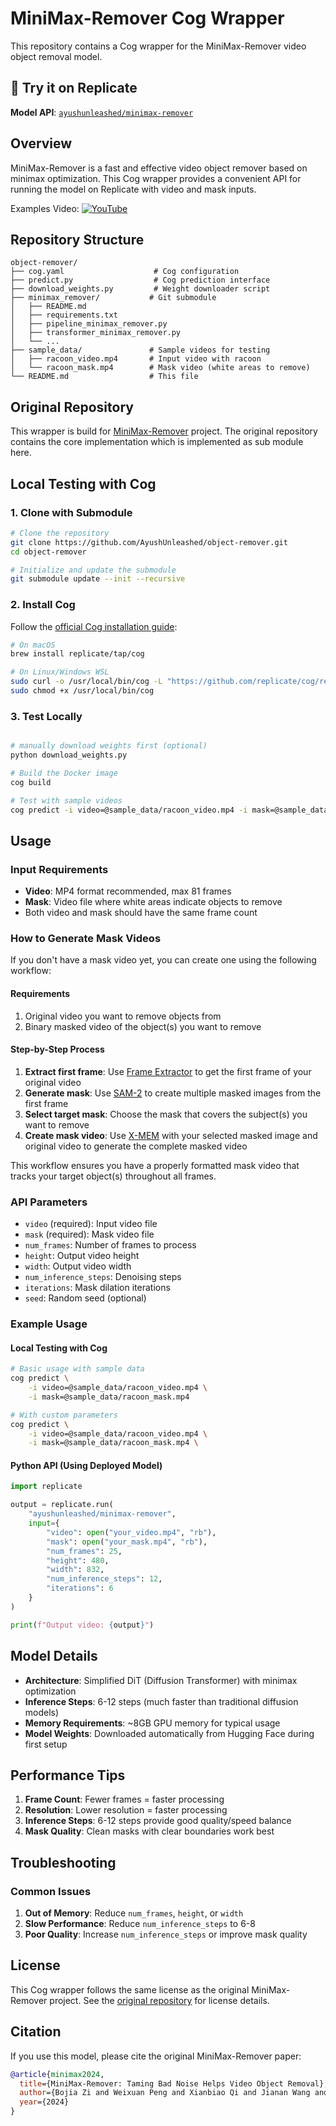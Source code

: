 # MiniMax-Remover Cog Wrapper

This repository contains a Cog wrapper for the MiniMax-Remover video object removal model.

## 🚀 Try it on Replicate

**Model API**: [`ayushunleashed/minimax-remover`](https://replicate.com/ayushunleashed/minimax-remover)


## Overview

MiniMax-Remover is a fast and effective video object remover based on minimax optimization. This Cog wrapper provides a convenient API for running the model on Replicate with video and mask inputs.

Examples Video: <a href="https://www.youtube.com/watch?v=KaU5yNl6CTc"><img alt="YouTube" src="https://img.shields.io/badge/Youtube-video-ff0000"></a>

## Repository Structure

```
object-remover/
├── cog.yaml                    # Cog configuration
├── predict.py                  # Cog prediction interface
├── download_weights.py         # Weight downloader script
├── minimax_remover/           # Git submodule
│   ├── README.md
│   ├── requirements.txt
│   ├── pipeline_minimax_remover.py
│   ├── transformer_minimax_remover.py
│   └── ...
├── sample_data/               # Sample videos for testing
│   ├── racoon_video.mp4       # Input video with racoon
│   └── racoon_mask.mp4        # Mask video (white areas to remove)
└── README.md                  # This file
```

## Original Repository

This wrapper is build for [MiniMax-Remover](https://github.com/zibojia/MiniMax-Remover) project. The original repository contains the core implementation which is implemented as sub module here.

## Local Testing with Cog

### 1. Clone with Submodule

```bash
# Clone the repository
git clone https://github.com/AyushUnleashed/object-remover.git
cd object-remover

# Initialize and update the submodule
git submodule update --init --recursive
```

### 2. Install Cog

Follow the [official Cog installation guide](https://cog.run/getting-started/):

```bash
# On macOS
brew install replicate/tap/cog

# On Linux/Windows WSL
sudo curl -o /usr/local/bin/cog -L "https://github.com/replicate/cog/releases/latest/download/cog_$(uname -s)_$(uname -m)"
sudo chmod +x /usr/local/bin/cog
```

### 3. Test Locally

```bash

# manually download weights first (optional)
python download_weights.py

# Build the Docker image
cog build

# Test with sample videos
cog predict -i video=@sample_data/racoon_video.mp4 -i mask=@sample_data/racoon_mask.mp4
```

## Usage

### Input Requirements

- **Video**: MP4 format recommended, max 81 frames
- **Mask**: Video file where white areas indicate objects to remove
- Both video and mask should have the same frame count

### How to Generate Mask Videos

If you don't have a mask video yet, you can create one using the following workflow:

#### Requirements
1. Original video you want to remove objects from
2. Binary masked video of the object(s) you want to remove

#### Step-by-Step Process
1. **Extract first frame**: Use [Frame Extractor](https://replicate.com/lucataco/frame-extractor) to get the first frame of your original video
2. **Generate mask**: Use [SAM-2](https://replicate.com/meta/sam-2) to create multiple masked images from the first frame
3. **Select target mask**: Choose the mask that covers the subject(s) you want to remove
4. **Create mask video**: Use [X-MEM](https://replicate.com/jd7h/xmem) with your selected masked image and original video to generate the complete masked video

This workflow ensures you have a properly formatted mask video that tracks your target object(s) throughout all frames.

### API Parameters

- `video` (required): Input video file
- `mask` (required): Mask video file  
- `num_frames`: Number of frames to process 
- `height`: Output video height 
- `width`: Output video width 
- `num_inference_steps`: Denoising steps
- `iterations`: Mask dilation iterations 
- `seed`: Random seed (optional)

### Example Usage

#### Local Testing with Cog

```bash
# Basic usage with sample data
cog predict \
    -i video=@sample_data/racoon_video.mp4 \
    -i mask=@sample_data/racoon_mask.mp4

# With custom parameters
cog predict \
    -i video=@sample_data/racoon_video.mp4 \
    -i mask=@sample_data/racoon_mask.mp4 \
```

#### Python API (Using Deployed Model)

```python
import replicate

output = replicate.run(
    "ayushunleashed/minimax-remover",
    input={
        "video": open("your_video.mp4", "rb"),
        "mask": open("your_mask.mp4", "rb"),
        "num_frames": 25,
        "height": 480,
        "width": 832,
        "num_inference_steps": 12,
        "iterations": 6
    }
)

print(f"Output video: {output}")
```

## Model Details

- **Architecture**: Simplified DiT (Diffusion Transformer) with minimax optimization
- **Inference Steps**: 6-12 steps (much faster than traditional diffusion models)
- **Memory Requirements**: ~8GB GPU memory for typical usage
- **Model Weights**: Downloaded automatically from Hugging Face during first setup

## Performance Tips

1. **Frame Count**: Fewer frames = faster processing
2. **Resolution**: Lower resolution = faster processing  
3. **Inference Steps**: 6-12 steps provide good quality/speed balance
4. **Mask Quality**: Clean masks with clear boundaries work best

## Troubleshooting

### Common Issues

1. **Out of Memory**: Reduce `num_frames`, `height`, or `width`
2. **Slow Performance**: Reduce `num_inference_steps` to 6-8
3. **Poor Quality**: Increase `num_inference_steps` or improve mask quality

## License

This Cog wrapper follows the same license as the original MiniMax-Remover project. See the [original repository](https://github.com/zibojia/MiniMax-Remover) for license details.

## Citation

If you use this model, please cite the original MiniMax-Remover paper:

```bibtex
@article{minimax2024,
  title={MiniMax-Remover: Taming Bad Noise Helps Video Object Removal},
  author={Bojia Zi and Weixuan Peng and Xianbiao Qi and Jianan Wang and Shihao Zhao and Rong Xiao and Kam-Fai Wong},
  year={2024}
}
```